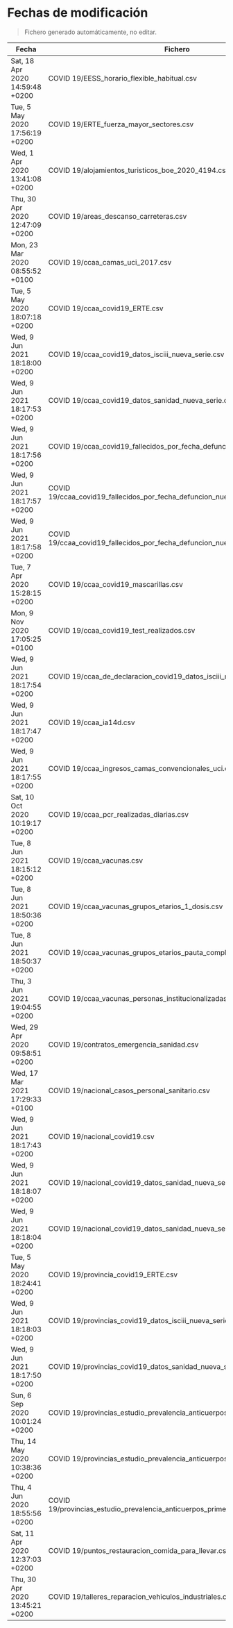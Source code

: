 # Fechas de modificación

> Fichero generado automáticamente, no editar.

| Fecha                           | Fichero                  |
|---------------------------------|--------------------------|
| Sat, 18 Apr 2020 14:59:48 +0200  | COVID 19/EESS_horario_flexible_habitual.csv |
| Tue, 5 May 2020 17:56:19 +0200  | COVID 19/ERTE_fuerza_mayor_sectores.csv |
| Wed, 1 Apr 2020 13:41:08 +0200  | COVID 19/alojamientos_turisticos_boe_2020_4194.csv |
| Thu, 30 Apr 2020 12:47:09 +0200  | COVID 19/areas_descanso_carreteras.csv |
| Mon, 23 Mar 2020 08:55:52 +0100  | COVID 19/ccaa_camas_uci_2017.csv |
| Tue, 5 May 2020 18:07:18 +0200  | COVID 19/ccaa_covid19_ERTE.csv |
| Wed, 9 Jun 2021 18:18:00 +0200  | COVID 19/ccaa_covid19_datos_isciii_nueva_serie.csv |
| Wed, 9 Jun 2021 18:17:53 +0200  | COVID 19/ccaa_covid19_datos_sanidad_nueva_serie.csv |
| Wed, 9 Jun 2021 18:17:56 +0200  | COVID 19/ccaa_covid19_fallecidos_por_fecha_defuncion_nueva_serie.csv |
| Wed, 9 Jun 2021 18:17:57 +0200  | COVID 19/ccaa_covid19_fallecidos_por_fecha_defuncion_nueva_serie_long.csv |
| Wed, 9 Jun 2021 18:17:58 +0200  | COVID 19/ccaa_covid19_fallecidos_por_fecha_defuncion_nueva_serie_original.csv |
| Tue, 7 Apr 2020 15:28:15 +0200  | COVID 19/ccaa_covid19_mascarillas.csv |
| Mon, 9 Nov 2020 17:05:25 +0100  | COVID 19/ccaa_covid19_test_realizados.csv |
| Wed, 9 Jun 2021 18:17:54 +0200  | COVID 19/ccaa_de_declaracion_covid19_datos_isciii_nueva_serie.csv |
| Wed, 9 Jun 2021 18:17:47 +0200  | COVID 19/ccaa_ia14d.csv |
| Wed, 9 Jun 2021 18:17:55 +0200  | COVID 19/ccaa_ingresos_camas_convencionales_uci.csv |
| Sat, 10 Oct 2020 10:19:17 +0200  | COVID 19/ccaa_pcr_realizadas_diarias.csv |
| Tue, 8 Jun 2021 18:15:12 +0200  | COVID 19/ccaa_vacunas.csv |
| Tue, 8 Jun 2021 18:50:36 +0200  | COVID 19/ccaa_vacunas_grupos_etarios_1_dosis.csv |
| Tue, 8 Jun 2021 18:50:37 +0200  | COVID 19/ccaa_vacunas_grupos_etarios_pauta_completa.csv |
| Thu, 3 Jun 2021 19:04:55 +0200  | COVID 19/ccaa_vacunas_personas_institucionalizadas.csv |
| Wed, 29 Apr 2020 09:58:51 +0200  | COVID 19/contratos_emergencia_sanidad.csv |
| Wed, 17 Mar 2021 17:29:33 +0100  | COVID 19/nacional_casos_personal_sanitario.csv |
| Wed, 9 Jun 2021 18:17:43 +0200  | COVID 19/nacional_covid19.csv |
| Wed, 9 Jun 2021 18:18:07 +0200  | COVID 19/nacional_covid19_datos_sanidad_nueva_serie.csv |
| Wed, 9 Jun 2021 18:18:04 +0200  | COVID 19/nacional_covid19_datos_sanidad_nueva_serie_grupos_edad.csv |
| Tue, 5 May 2020 18:24:41 +0200  | COVID 19/provincia_covid19_ERTE.csv |
| Wed, 9 Jun 2021 18:18:03 +0200  | COVID 19/provincias_covid19_datos_isciii_nueva_serie.csv |
| Wed, 9 Jun 2021 18:17:50 +0200  | COVID 19/provincias_covid19_datos_sanidad_nueva_serie.csv |
| Sun, 6 Sep 2020 10:01:24 +0200  | COVID 19/provincias_estudio_prevalencia_anticuerpos_final.csv |
| Thu, 14 May 2020 10:38:36 +0200  | COVID 19/provincias_estudio_prevalencia_anticuerpos_primera_ronda.csv |
| Thu, 4 Jun 2020 18:55:56 +0200  | COVID 19/provincias_estudio_prevalencia_anticuerpos_primera_y_segunda_ronda.csv |
| Sat, 11 Apr 2020 12:37:03 +0200  | COVID 19/puntos_restauracion_comida_para_llevar.csv |
| Thu, 30 Apr 2020 13:45:21 +0200  | COVID 19/talleres_reparacion_vehiculos_industriales.csv |
